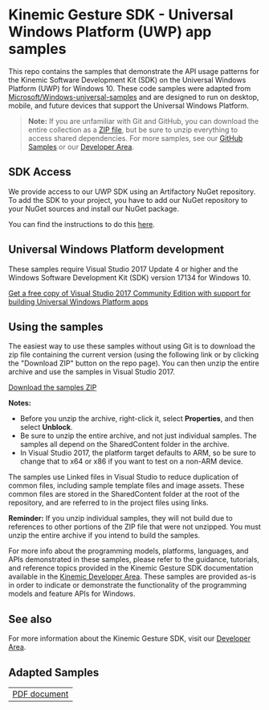 <!---
  samplefwlink: http://go.microsoft.com/fwlink/p/?LinkId=619979
--->

# Kinemic Gesture SDK - Universal Windows Platform (UWP) app samples

This repo contains the samples that demonstrate the API usage patterns for the Kinemic Software Development Kit (SDK) on the Universal Windows Platform (UWP) for Windows 10. 
These code samples were adapted from [Microsoft/Windows-universal-samples](https://github.com/Microsoft/Windows-universal-samples) and are designed to run on desktop, mobile, and future devices that support the Universal Windows Platform.

> **Note:** If you are unfamiliar with Git and GitHub, you can download the entire collection as a 
> [ZIP file](../../archive/master.zip), but be 
> sure to unzip everything to access shared dependencies.
> For more samples, see our [GitHub Samples](https://github.com/Kinemic) or our [Developer Area](https://developer.kinemic.com). 

## SDK Access

We provide access to our UWP SDK using an Artifactory NuGet repository. To add the SDK to your project, you have to add our NuGet repository to your NuGet sources and install our NuGet package.

You can find the instructions to do this [here](https://kinemic.com/en/developerarea/installation/).

## Universal Windows Platform development

These samples require Visual Studio 2017 Update 4 or higher and the Windows Software Development Kit (SDK) version 17134 for Windows 10.

   [Get a free copy of Visual Studio 2017 Community Edition with support for building Universal Windows Platform apps](http://go.microsoft.com/fwlink/p/?LinkID=280676)

## Using the samples

The easiest way to use these samples without using Git is to download the zip file containing the current version (using the following link or by clicking the "Download ZIP" button on the repo page). You can then unzip the entire archive and use the samples in Visual Studio 2017.

   [Download the samples ZIP](../../archive/master.zip)

   **Notes:** 
   * Before you unzip the archive, right-click it, select **Properties**, and then select **Unblock**.
   * Be sure to unzip the entire archive, and not just individual samples. The samples all depend on the SharedContent folder in the archive.   
   * In Visual Studio 2017, the platform target defaults to ARM, so be sure to change that to x64 or x86 if you want to test on a non-ARM device. 
   
The samples use Linked files in Visual Studio to reduce duplication of common files, including sample template files and image assets. These common files are stored in the SharedContent folder at the root of the repository, and are referred to in the project files using links.

**Reminder:** If you unzip individual samples, they will not build due to references to other portions of the ZIP file that were not unzipped. You must unzip the entire archive if you intend to build the samples.

For more info about the programming models, platforms, languages, and APIs demonstrated in these samples, please refer to the guidance, tutorials, and reference topics provided in the Kinemic Gesture SDK documentation available in the [Kinemic Developer Area](https://developer.kinemic.com). These samples are provided as-is in order to indicate or demonstrate the functionality of the programming models and feature APIs for Windows.

## See also

For more information about the Kinemic Gesture SDK, visit our [Developer Area](https://developer.kinemic.com).

## Adapted Samples

<table>
  <tr>
   <td><a href="Samples/PdfDocument">PDF document</a></td>
  </tr>
</table>
